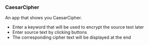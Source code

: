 ### CaesarCipher
An app that shows you CaesarCipher.
* Enter a keyword that will be used to encrypt the source text later
* Enter source text by clicking buttons
* The corresponding cipher text will be displayed at the end
